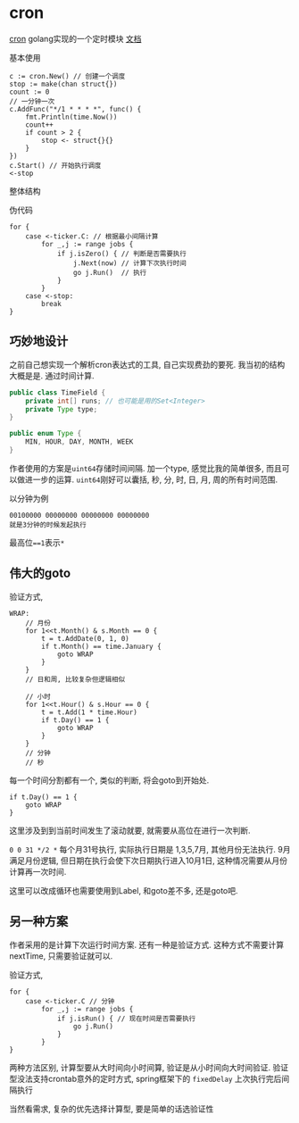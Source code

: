 # cron

[cron](https://github.com/robfig/cron) golang实现的一个定时模块 [文档](https://godoc.org/github.com/robfig/cron)

基本使用

```golang
c := cron.New() // 创建一个调度
stop := make(chan struct{})
count := 0
// 一分钟一次
c.AddFunc("*/1 * * * *", func() {
	fmt.Println(time.Now())
	count++
	if count > 2 {
		stop <- struct{}{}
	}
})
c.Start() // 开始执行调度
<-stop
```

整体结构

伪代码
```
for {
	case <-ticker.C: // 根据最小间隔计算
    	for _,j := range jobs {
        	if j.isZero() { // 判断是否需要执行
        		j.Next(now) // 计算下次执行时间
        		go j.Run()  // 执行
            }
        }
    case <-stop:
    	break
}
```

## 巧妙地设计

之前自己想实现一个解析cron表达式的工具, 自己实现费劲的要死. 我当初的结构大概是是. 通过时间计算. 
```java
public class TimeField {
	private int[] runs; // 也可能是用的Set<Integer>
    private Type type;
}

public enum Type {
	MIN, HOUR, DAY, MONTH, WEEK
}
```

作者使用的方案是`uint64`存储时间间隔. 加一个type, 感觉比我的简单很多, 而且可以做进一步的运算. `uint64`刚好可以囊括, 秒, 分, 时, 日, 月, 周的所有时间范围.

以分钟为例
```
00100000 00000000 00000000 00000000
就是3分钟的时候发起执行
```

最高位`==1`表示`*`

## 伟大的goto

验证方式,
```golang
WRAP:
	// 月份
	for 1<<t.Month() & s.Month == 0 {
    	t = t.AddDate(0, 1, 0)
        if t.Month() == time.January {
			goto WRAP
		}
    }
    // 日和周, 比较复杂但逻辑相似
    
    // 小时
    for 1<<t.Hour() & s.Hour == 0 {
    	t = t.Add(1 * time.Hour)
        if t.Day() == 1 {
			goto WRAP
		}
    }
    // 分钟
    // 秒

```

 每一个时间分割都有一个, 类似的判断, 将会goto到开始处. 
```golang
if t.Day() == 1 {
	goto WRAP
}
```
这里涉及到到当前时间发生了滚动就要, 就需要从高位在进行一次判断. 

`0 0 31 */2 *` 每个月31号执行, 实际执行日期是 1,3,5,7月, 其他月份无法执行.  9月满足月份逻辑, 但日期在执行会使下次日期执行进入10月1日, 这种情况需要从月份计算再一次时间.  

这里可以改成循环也需要使用到Label, 和goto差不多, 还是goto吧.


## 另一种方案

作者采用的是计算下次运行时间方案. 还有一种是验证方式.  这种方式不需要计算nextTime, 只需要验证就可以. 

验证方式,
```goalng
for {
	case <-ticker.C // 分钟
    	for _,j := range jobs {
        	if j.isRun() { // 现在时间是否需要执行
            	go j.Run()
            }
        }
}
```

两种方法区别, 计算型要从大时间向小时间算, 验证是从小时间向大时间验证.  验证型没法支持crontab意外的定时方式, spring框架下的 `fixedDelay` 上次执行完后间隔执行

当然看需求, 复杂的优先选择计算型, 要是简单的话选验证性